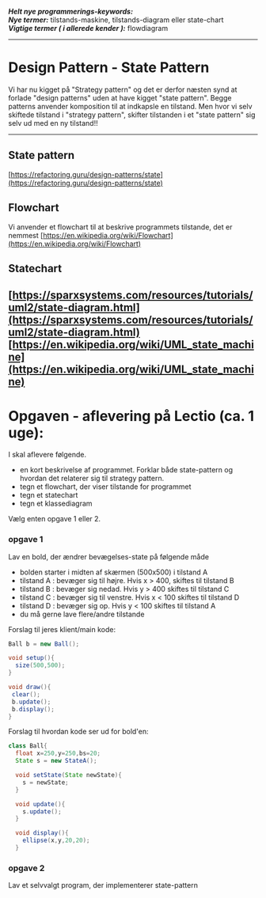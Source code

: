 ***Helt nye programmerings-keywords:***       
***Nye termer:*** tilstands-maskine, tilstands-diagram eller state-chart          
***Vigtige termer ( i allerede kender ):*** flowdiagram      

------------------------------------------------
# Design Pattern - State Pattern
Vi har nu kigget på "Strategy pattern" og det er derfor næsten synd at forlade "design patterns" uden at have kigget "state pattern".
Begge patterns anvender komposition til at indkapsle en tilstand. Men hvor vi selv skiftede tilstand i "strategy pattern", skifter tilstanden i et "state pattern" sig selv ud med en ny tilstand!!

------------------------------------------------
## State pattern
[https://refactoring.guru/design-patterns/state](https://refactoring.guru/design-patterns/state)

## Flowchart
Vi anvender et flowchart til at beskrive programmets tilstande, det er nemmest
[https://en.wikipedia.org/wiki/Flowchart](https://en.wikipedia.org/wiki/Flowchart)

## Statechart
[https://sparxsystems.com/resources/tutorials/uml2/state-diagram.html](https://sparxsystems.com/resources/tutorials/uml2/state-diagram.html)
[https://en.wikipedia.org/wiki/UML_state_machine](https://en.wikipedia.org/wiki/UML_state_machine)
------------------------------------------------
# Opgaven - aflevering på Lectio (ca. 1 uge):
I skal aflevere følgende.
- en kort beskrivelse af programmet. Forklar både state-pattern og hvordan det relaterer sig til strategy pattern.
- tegn et flowchart, der viser tilstande for programmet
- tegn et statechart
- tegn et klassediagram

Vælg enten opgave 1 eller 2.

### opgave 1
Lav en bold, der ændrer bevægelses-state på følgende måde

- bolden starter i midten af skærmen (500x500) i tilstand A
- tilstand A : bevæger sig til højre.   Hvis x > 400, skiftes til tilstand B
- tilstand B : bevæger sig nedad.       Hvis y > 400 skiftes til tilstand C
- tilstand C : bevæger sig til venstre. Hvis x < 100 skiftes til tilstand D
- tilstand D : bevæger sig op.          Hvis y < 100 skiftes til tilstand A  
- du må gerne lave flere/andre tilstande

Forslag til jeres klient/main kode:
```java
Ball b = new Ball();

void setup(){
  size(500,500);
}

void draw(){
 clear();
 b.update();
 b.display();
}
```


Forslag til hvordan kode ser ud for bold'en:

```java
class Ball{
  float x=250,y=250,bs=20;
  State s = new StateA();

  void setState(State newState){
    s = newState;
  }

  void update(){
    s.update();  
  }

  void display(){
    ellipse(x,y,20,20);  
  }
```

### opgave 2

Lav et selvvalgt program, der implementerer state-pattern
